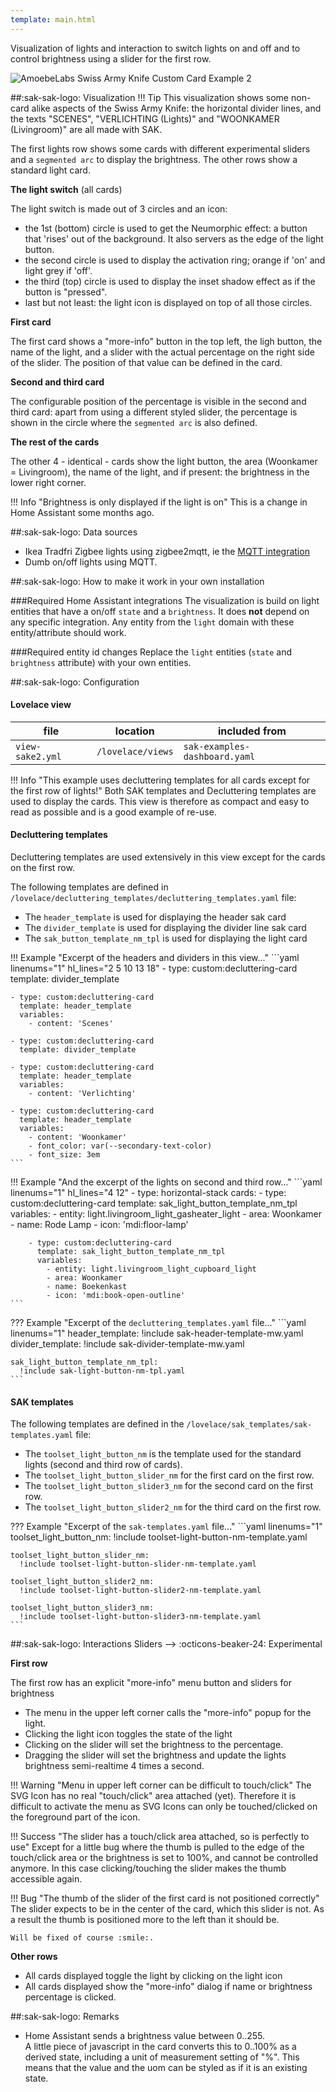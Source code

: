 ```yaml
---
template: main.html
---
```


Visualization of lights and interaction to switch lights on and off and to control brightness using a slider for the first row.

![AmoebeLabs Swiss Army Knife Custom Card Example 2]

##:sak-sak-logo: Visualization
!!! Tip
    This visualization shows some non-card alike aspects of the Swiss Army Knife: the horizontal divider lines, and the texts "SCENES", "VERLICHTING (Lights)" and "WOONKAMER (Livingroom)" are all made with SAK.

The first lights row shows some cards with different experimental sliders and a `segmented arc` to display the brightness.
The other rows show a standard light card.

**The light switch** (all cards)

The light switch is made out of 3 circles and an icon:

- the 1st (bottom) circle is used to get the Neumorphic effect: a button that 'rises' out of the background. It also servers as the edge of the light button.
- the second circle is used to display the activation ring; orange if 'on' and light grey if 'off'.
- the third (top) circle is used to display the inset shadow effect as if the button is "pressed".
- last but not least: the light icon is displayed on top of all those circles.
    
**First card**

The first card shows a "more-info" button in the top left, the ligh button, the name of the light, and a slider with the actual percentage on the right side of the slider. The position of that value can be defined in the card.

**Second and third card**

The configurable position of the percentage is visible in the second and third card: apart from using a different styled slider, the percentage is shown in the circle where the `segmented arc` is also defined.

**The rest of the cards**

The other 4 - identical - cards show the light button, the area (Woonkamer = Livingroom), the name of the light, and if present: the brightness in the lower right corner.

!!! Info "Brightness is only displayed if the light is on"
    This is a change in Home Assistant some months ago.

##:sak-sak-logo: Data sources
- Ikea Tradfri Zigbee lights using zigbee2mqtt, ie the [MQTT integration](https://www.home-assistant.io/integrations/mqtt/)
- Dumb on/off lights using MQTT.

##:sak-sak-logo: How to make it work in your own installation

###Required Home Assistant integrations
The visualization is build on light entities that have a on/off `state` and a `brightness`. It does **not** depend on any specific integration.
Any entity from the `light` domain with these entity/attribute should work.

###Required entity id changes
Replace the `light` entities (`state` and `brightness` attribute) with your own entities.

##:sak-sak-logo: Configuration

#### Lovelace view
| file | location | included from |
| ---- | -------- | ------------- |
| `view-sake2.yml` | `/lovelace/views` | `sak-examples-dashboard.yaml`|

!!! Info "This example uses decluttering templates for all cards except for the first row of lights!"
    Both SAK templates and Decluttering templates are used to display the cards.
    This view is therefore as compact and easy to read as possible and is a good example of re-use.

#### Decluttering templates
Decluttering templates are used extensively in this view except for the cards on the first row.

The following templates are defined in `/lovelace/decluttering_templates/decluttering_templates.yaml` file:

- The `header_template` is used for displaying the header sak card
- The `divider_template` is used for displaying the divider line sak card
- The `sak_button_template_nm_tpl` is used for displaying the light card


!!! Example "Excerpt of the headers and dividers in this view..."
    ```yaml linenums="1" hl_lines="2 5 10 13 18"
    - type: custom:decluttering-card
      template: divider_template

    - type: custom:decluttering-card
      template: header_template
      variables:
        - content: 'Scenes'

    - type: custom:decluttering-card
      template: divider_template

    - type: custom:decluttering-card
      template: header_template
      variables:
        - content: 'Verlichting'

    - type: custom:decluttering-card
      template: header_template
      variables:
        - content: 'Woonkamer'
        - font_color: var(--secondary-text-color)
        - font_size: 3em
    ```
!!! Example "And the excerpt of the lights on second and third row..."
    ```yaml linenums="1" hl_lines="4 12"
    - type: horizontal-stack
      cards:
        - type: custom:decluttering-card
          template: sak_light_button_template_nm_tpl
          variables:
            - entity: light.livingroom_light_gasheater_light
            - area: Woonkamer
            - name: Rode Lamp
            - icon: 'mdi:floor-lamp'

        - type: custom:decluttering-card
          template: sak_light_button_template_nm_tpl
          variables:
            - entity: light.livingroom_light_cupboard_light
            - area: Woonkamer
            - name: Boekenkast
            - icon: 'mdi:book-open-outline'
    ```

??? Example "Excerpt of the `decluttering_templates.yaml` file..."
    ```yaml linenums="1"
    header_template:
      !include sak-header-template-mw.yaml
    divider_template:
      !include sak-divider-template-mw.yaml

    sak_light_button_template_nm_tpl:
      !include sak-light-button-nm-tpl.yaml 
    ```
#### SAK templates
The following templates are defined in the `/lovelace/sak_templates/sak-templates.yaml` file:

- The `toolset_light_button_nm` is the template used for the standard lights (second and third row of cards).
- The `toolset_light_button_slider_nm` for the first card on the first row.
- The `toolset_light_button_slider3_nm` for the second card on the first row.
- The `toolset_light_button_slider2_nm` for the third card on the first row.

??? Example "Excerpt of the `sak-templates.yaml` file..."
    ```yaml linenums="1"
    toolset_light_button_nm:
      !include toolset-light-button-nm-template.yaml

    toolset_light_button_slider_nm:
      !include toolset-light-button-slider-nm-template.yaml

    toolset_light_button_slider2_nm:
      !include toolset-light-button-slider2-nm-template.yaml

    toolset_light_button_slider3_nm:
      !include toolset-light-button-slider3-nm-template.yaml
    ```


##:sak-sak-logo: Interactions
Sliders --> :octicons-beaker-24: Experimental

**First row**

The first row has an explicit "more-info" menu button and sliders for brightness

-	The menu in the upper left corner calls the "more-info" popup for the light.
-	Clicking the light icon toggles the state of the light
-	Clicking on the slider will set the brightness to the percentage.
- Dragging the slider will set the brightness and update the lights brightness semi-realtime 4 times a second.

!!! Warning "Menu in upper left corner can be difficult to touch/click"
    The SVG Icon has no real "touch/click" area attached (yet). Therefore it is difficult to activate the menu as SVG Icons can only be touched/clicked on the foreground part of the icon.
    
!!! Success "The slider has a touch/click area attached, so is perfectly to use"
    Except for a little bug where the thumb is pulled to the edge of the touch/click area or the brightness is set to 100%, and cannot be controlled anymore. In this case clicking/touching the slider makes the thumb accessible again.

!!! Bug "The thumb of the slider of the first card is not positioned correctly"
    The slider expects to be in the center of the card, which this slider is not. As a result the thumb is positioned more to the left than it should be. 
    
    Will be fixed of course :smile:.
    
**Other rows**

- All cards displayed toggle the light by clicking on the light icon
- All cards displayed show the "more-info" dialog if name or brightness percentage is clicked.



##:sak-sak-logo: Remarks

- Home Assistant sends a brightness value between 0..255.
<br>A little piece of javascript in the card converts this to 0..100% as a derived state, including a unit of measurement setting of "%". This means that the value and the uom can be styled as if it is an existing state.

<!-- Image references -->

[AmoebeLabs Swiss Army Knife Custom Card Example 2]: ../assets/screenshots/sak-example-2.png
  

